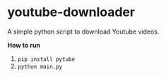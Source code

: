 # youtube-downloader
A simple python script to download Youtube videos.

**How to run**
1. ``pip install pytube``
2. ``python main.py``